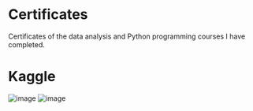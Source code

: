 # Certificates
Certificates of the data analysis and Python programming courses I have completed.

# Kaggle
![image](https://github.com/user-attachments/assets/a00c2eb1-83b6-4a77-9137-a90d5cd0cf38)
![image](https://github.com/user-attachments/assets/08923ef1-8c35-4af0-ba57-1e13821799fe)

